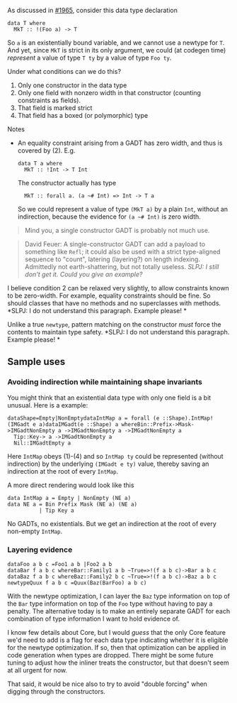 
As discussed in [ \#1965](https://ghc.haskell.org/trac/ghc/ticket/1965), consider this data type declaration

```wiki
data T where
  MkT :: !(Foo a) -> T
```


So `a` is an existentially bound variable, and we cannot use a newtype for `T`.  And yet, since `MkT` is strict in its only argument, we could (at codegen time) *represent* a value of type `T ty` by a value of type `Foo ty`.  


Under what conditions can we do this? 

1. Only one constructor in the data type
1. Only one field with nonzero width in that constructor (counting constraints as fields).
1. That field is marked strict
1. That field has a boxed (or polymorphic) type


Notes

- An equality constraint arising from a GADT has zero width, and thus is covered by (2).  E.g.

  ```wiki
  data T a where
    MkT :: !Int -> T Int
  ```

  The constructor actually has type

  ```wiki
    MkT :: forall a. (a ~# Int) => Int -> T a
  ```

  So we could represent a value of type `(MkT a)` by a plain `Int`, without an indirection, because the evidence for `(a ~# Int)` is zero width.

>
> Mind you, a single constructor GADT is probably not much use.

>
> David Feuer: A single-constructor GADT can add a payload to something like `Refl`; it could also be used with a strict type-aligned sequence to "count", latering (layering?) on length indexing. Admittedly not earth-shattering, but not totally useless. *SLPJ: I still don't get it.  Could you give an example?*


I believe condition 2 can be relaxed very slightly, to allow constraints known to be zero-width. For example, equality constraints should be fine. So should classes that have no methods and no superclasses with methods.  *SLPJ: I do not understand this paragraph.  Example please! *


Unlike a true `newtype`, pattern matching on the constructor *must* force the contents to maintain type safety. *SLPJ: I do not understand this paragraph.  Example please! *

## Sample uses

### Avoiding indirection while maintaining shape invariants


You might think that an existential data type with only one field is a bit unusual.  Here is a example:

```
dataShape=Empty|NonEmptydataIntMap a = forall (e ::Shape).IntMap!(IMGadt e a)dataIMGadt(e ::Shape) a whereBin::Prefix->Mask->IMGadtNonEmpty a ->IMGadtNonEmpty a ->IMGadtNonEmpty a
  Tip::Key-> a ->IMGadtNonEmpty a
  Nil::IMGadtEmpty a
```


Here `IntMap` obeys (1)-(4) and so `IntMap ty` could be represented (without indirection) by the underlying `(IMGadt e ty)` value, thereby saving an indirection at the root of every `IntMap`.


A more direct rendering would look like this

```wiki
data IntMap a = Empty | NonEmpty (NE a)
data NE a = Bin Prefix Mask (NE a) (NE a)
          | Tip Key a
```


No GADTs, no existentials.  But we get an indirection at the root of every non-empty `IntMap`.

### Layering evidence

```
dataFoo a b c =Foo1 a b |Foo2 a b
dataBar f a b c whereBar::Family1 a b ~True=>!(f a b c)->Bar a b c
dataBaz f a b c whereBaz::Family2 b c ~True=>!(f a b c)->Baz a b c
newtypeQuux f a b c =Quux(Baz(BarFoo) a b c)
```


With the newtype optimization, I can layer the `Baz` type information on top of the `Bar` type information on top of the `Foo` type without having to pay a penalty. The alternative today is to make an entirely separate GADT for each combination of type information I want to hold evidence of.


I know few details about Core, but I would *guess* that the only Core feature we'd need to add is a flag for each data type indicating whether it is eligible for the newtype optimization. If so, then that optimization can be applied in code generation when types are dropped. There might be some future tuning to adjust how the inliner treats the constructor, but that doesn't seem at all urgent for now.


That said, it would be nice also to try to avoid "double forcing" when digging through the constructors.
